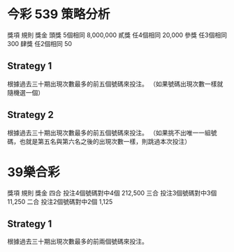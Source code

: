 # 今彩 539 策略分析

獎項    規則        獎金
頭獎    5個相同     8,000,000
貳獎    任4個相同   20,000
參獎    任3個相同   300
肆獎    任2個相同   50 

## Strategy 1
根據過去三十期出現次數最多的前五個號碼來投注。
（如果號碼出現次數一樣就隨機選一個）

## Strategy 2
根據過去三十期出現次數最多的前五個號碼來投注。
（如果挑不出唯一一組號碼，也就是第五名與第六名之後的出現次數一樣，則跳過本次投注）


# 39樂合彩

獎項    規則                  獎金
四合	投注4個號碼對中4個      212,500
三合	投注3個號碼對中3個      11,250
二合	投注2個號碼對中2個      1,125


## Strategy 1
根據過去三十期出現次數最多的前兩個號碼來投注。